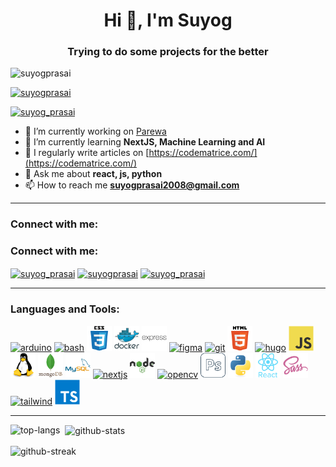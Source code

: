 <h1 align="center">Hi 👋, I'm Suyog</h1>
<h3 align="center">Trying to do some projects for the better</h3>

<p align="left"> 
  <img src="https://komarev.com/ghpvc/?username=suyogprasai&label=Profile%20views&color=blueviolet&style=flat-square" alt="suyogprasai" /> 
</p>

<p align="left"> 
  <a href="https://github.com/ryo-ma/github-profile-trophy">
    <img src="https://github-profile-trophy.vercel.app/?username=suyogprasai&theme=onedark" alt="suyogprasai" />
  </a> 
</p>

<p align="left"> 
  <a href="https://twitter.com/suyog_prasai" target="blank">
    <img src="https://img.shields.io/twitter/follow/suyog_prasai?logo=twitter&style=for-the-badge&color=1DA1F2&labelColor=0D1117" alt="suyog_prasai" />
  </a> 
</p>

- 🔭 I’m currently working on [Parewa](https://github.com/SuyogPrasai/parewa)  
- 🌱 I’m currently learning **NextJS, Machine Learning and AI**  
- 📝 I regularly write articles on [https://codematrice.com/](https://codematrice.com/)  
- 💬 Ask me about **react, js, python**  
- 📫 How to reach me **suyogprasai2008@gmail.com**

---

<h3 align="left">Connect with me:</h3>
<h3 align="left">Connect with me:</h3>
<p align="left">
<a href="https://twitter.com/suyog_prasai" target="blank"><img align="center" src="https://raw.githubusercontent.com/rahuldkjain/github-profile-readme-generator/master/src/images/icons/Social/twitter.svg" alt="suyog_prasai" height="30" width="40" /></a>
<a href="https://linkedin.com/in/suyogprasai" target="blank"><img align="center" src="https://raw.githubusercontent.com/rahuldkjain/github-profile-readme-generator/master/src/images/icons/Social/linked-in-alt.svg" alt="suyogprasai" height="30" width="40" /></a>
<a href="https://instagram.com/suyog_prasai" target="blank"><img align="center" src="https://raw.githubusercontent.com/rahuldkjain/github-profile-readme-generator/master/src/images/icons/Social/instagram.svg" alt="suyog_prasai" height="30" width="40" /></a>
</p>


---

<h3 align="left">Languages and Tools:</h3>
<p align="left">
  <a href="https://www.arduino.cc/" target="_blank"><img src="https://cdn.worldvectorlogo.com/logos/arduino-1.svg" width="40" height="40" alt="arduino"/></a>
  <a href="https://www.gnu.org/software/bash/" target="_blank"><img src="https://www.vectorlogo.zone/logos/gnu_bash/gnu_bash-icon.svg" width="40" height="40" alt="bash"/></a>
  <a href="https://www.w3schools.com/css/" target="_blank"><img src="https://raw.githubusercontent.com/devicons/devicon/master/icons/css3/css3-original-wordmark.svg" width="40" height="40" alt="css3"/></a>
  <a href="https://www.docker.com/" target="_blank"><img src="https://raw.githubusercontent.com/devicons/devicon/master/icons/docker/docker-original-wordmark.svg" width="40" height="40" alt="docker"/></a>
  <a href="https://expressjs.com" target="_blank"><img src="https://raw.githubusercontent.com/devicons/devicon/master/icons/express/express-original-wordmark.svg" width="40" height="40" alt="express"/></a>
  <a href="https://www.figma.com/" target="_blank"><img src="https://www.vectorlogo.zone/logos/figma/figma-icon.svg" width="40" height="40" alt="figma"/></a>
  <a href="https://git-scm.com/" target="_blank"><img src="https://www.vectorlogo.zone/logos/git-scm/git-scm-icon.svg" width="40" height="40" alt="git"/></a>
  <a href="https://www.w3.org/html/" target="_blank"><img src="https://raw.githubusercontent.com/devicons/devicon/master/icons/html5/html5-original-wordmark.svg" width="40" height="40" alt="html5"/></a>
  <a href="https://gohugo.io/" target="_blank"><img src="https://api.iconify.design/logos-hugo.svg" width="40" height="40" alt="hugo"/></a>
  <a href="https://developer.mozilla.org/en-US/docs/Web/JavaScript" target="_blank"><img src="https://raw.githubusercontent.com/devicons/devicon/master/icons/javascript/javascript-original.svg" width="40" height="40" alt="javascript"/></a>
  <a href="https://www.linux.org/" target="_blank"><img src="https://raw.githubusercontent.com/devicons/devicon/master/icons/linux/linux-original.svg" width="40" height="40" alt="linux"/></a>
  <a href="https://www.mongodb.com/" target="_blank"><img src="https://raw.githubusercontent.com/devicons/devicon/master/icons/mongodb/mongodb-original-wordmark.svg" width="40" height="40" alt="mongodb"/></a>
  <a href="https://www.mysql.com/" target="_blank"><img src="https://raw.githubusercontent.com/devicons/devicon/master/icons/mysql/mysql-original-wordmark.svg" width="40" height="40" alt="mysql"/></a>
  <a href="https://nextjs.org/" target="_blank"><img src="https://cdn.worldvectorlogo.com/logos/nextjs-2.svg" width="40" height="40" alt="nextjs"/></a>
  <a href="https://nodejs.org" target="_blank"><img src="https://raw.githubusercontent.com/devicons/devicon/master/icons/nodejs/nodejs-original-wordmark.svg" width="40" height="40" alt="nodejs"/></a>
  <a href="https://opencv.org/" target="_blank"><img src="https://www.vectorlogo.zone/logos/opencv/opencv-icon.svg" width="40" height="40" alt="opencv"/></a>
  <a href="https://www.photoshop.com/en" target="_blank"><img src="https://raw.githubusercontent.com/devicons/devicon/master/icons/photoshop/photoshop-line.svg" width="40" height="40" alt="photoshop"/></a>
  <a href="https://www.python.org" target="_blank"><img src="https://raw.githubusercontent.com/devicons/devicon/master/icons/python/python-original.svg" width="40" height="40" alt="python"/></a>
  <a href="https://reactjs.org/" target="_blank"><img src="https://raw.githubusercontent.com/devicons/devicon/master/icons/react/react-original-wordmark.svg" width="40" height="40" alt="react"/></a>
  <a href="https://sass-lang.com" target="_blank"><img src="https://raw.githubusercontent.com/devicons/devicon/master/icons/sass/sass-original.svg" width="40" height="40" alt="sass"/></a>
  <a href="https://tailwindcss.com/" target="_blank"><img src="https://www.vectorlogo.zone/logos/tailwindcss/tailwindcss-icon.svg" width="40" height="40" alt="tailwind"/></a>
  <a href="https://www.typescriptlang.org/" target="_blank"><img src="https://raw.githubusercontent.com/devicons/devicon/master/icons/typescript/typescript-original.svg" width="40" height="40" alt="typescript"/></a>
</p>

---

<p>
  <img align="left" src="https://github-readme-stats.vercel.app/api/top-langs?username=suyogprasai&show_icons=true&locale=en&layout=compact&theme=tokyonight" alt="top-langs" />
</p>

<p>&nbsp;
  <img align="center" src="https://github-readme-stats.vercel.app/api?username=suyogprasai&show_icons=true&locale=en&theme=tokyonight" alt="github-stats" />
</p>

<p>
  <img align="center" src="https://github-readme-streak-stats.herokuapp.com?user=suyogprasai&theme=tokyonight&hide_border=true" alt="github-streak" />
</p>
